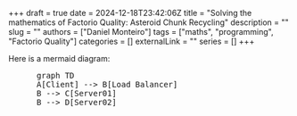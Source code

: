 +++ 
draft = true
date = 2024-12-18T23:42:06Z
title = "Solving the mathematics of Factorio Quality: Asteroid Chunk Recycling"
description = ""
slug = ""
authors = ["Daniel Monteiro"]
tags = ["maths", "programming", "Factorio Quality"]
categories = []
externalLink = ""
series = []
+++


<script type="module">
    import mermaid from 'https://cdn.jsdelivr.net/npm/mermaid@11/dist/mermaid.esm.min.mjs';
    mermaid.initialize({ startOnLoad: true });
</script>
Here is a mermaid diagram:
<pre class="mermaid">
      graph TD
      A[Client] --> B[Load Balancer]
      B --> C[Server01]
      B --> D[Server02]
</pre>
